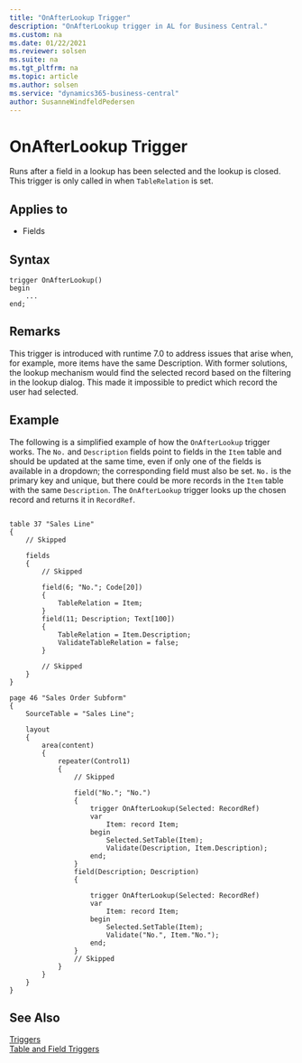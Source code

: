 ```yaml
---
title: "OnAfterLookup Trigger"
description: "OnAfterLookup trigger in AL for Business Central."
ms.custom: na
ms.date: 01/22/2021
ms.reviewer: solsen
ms.suite: na
ms.tgt_pltfrm: na
ms.topic: article
ms.author: solsen
ms.service: "dynamics365-business-central"
author: SusanneWindfeldPedersen
---
```


# OnAfterLookup Trigger

Runs after a field in a lookup has been selected and the lookup is closed. This trigger is only called in when `TableRelation` is set. 

## Applies to

- Fields
  
## Syntax

```al
trigger OnAfterLookup()
begin
    ...
end;
```

## Remarks

This trigger is introduced with runtime 7.0 to address issues that arise when, for example, more items have the same Description. With former solutions, the lookup mechanism would find the selected record based on the filtering in the lookup dialog. This made it impossible to predict which record the user had selected.

## Example

The following is a simplified example of how the `OnAfterLookup` trigger works. The `No.` and `Description` fields point to fields in the `Item` table and should be updated at the same time, even if only one of the fields is available in a dropdown; the corresponding field must also be set. `No.` is the primary key and unique, but there could be more records in the `Item` table with the same `Description`. The `OnAfterLookup` trigger looks up the chosen record and returns it in `RecordRef`.


```al

table 37 "Sales Line"
{
    // Skipped

    fields
    {
        // Skipped

        field(6; "No."; Code[20])
        {
            TableRelation = Item;
        }
        field(11; Description; Text[100])
        {
            TableRelation = Item.Description;
            ValidateTableRelation = false;
        }

        // Skipped
    }
}

page 46 "Sales Order Subform"
{
    SourceTable = "Sales Line";

    layout
    {
        area(content)
        {
            repeater(Control1)
            {
                // Skipped 

                field("No."; "No.")
                {
                    trigger OnAfterLookup(Selected: RecordRef)
                    var
                        Item: record Item;
                    begin
                        Selected.SetTable(Item);
                        Validate(Description, Item.Description);
                    end;
                }
                field(Description; Description)
                {

                    trigger OnAfterLookup(Selected: RecordRef)
                    var
                        Item: record Item;
                    begin
                        Selected.SetTable(Item);
                        Validate("No.", Item."No.");
                    end;
                }
                // Skipped
            }
        }
    }
}

```

## See Also  

[Triggers](devenv-triggers.md)  
[Table and Field Triggers](devenv-table-and-field-triggers.md)  
